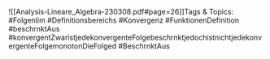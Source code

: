 
![[Analysis-Lineare_Algebra-230308.pdf#page=26]]Tags & Topics:
   #Folgenlim
   #Definitionsbereichs
   #Konvergenz
   #FunktionenDefinition
   #beschrnktAus
   #konvergentZwaristjedekonvergenteFolgebeschrnktjedochistnichtjedekonvergenteFolgemonotonDieFolged
   #BeschrnktAus